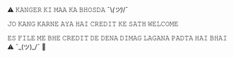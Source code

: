 ⚠︎ 𝙺𝙰𝙽𝙶𝙴𝚁 𝙺𝙸 𝙼𝙰𝙰 𝙺𝙰 𝙱𝙷𝙾𝚂𝙳𝙰 ¯\\_(ツ)_/¯

𝙹𝙾 𝙺𝙰𝙽𝙶 𝙺𝙰𝚁𝙽𝙴 𝙰𝚈𝙰 𝙷𝙰𝙸 𝙲𝚁𝙴𝙳𝙸𝚃 𝙺𝙴 𝚂𝙰𝚃𝙷 𝚆𝙴𝙻𝙲𝙾𝙼𝙴 

𝙴𝚂 𝙵𝙸𝙻𝙴 𝙼𝙴 𝙱𝙷𝙴 𝙲𝚁𝙴𝙳𝙸𝚃 𝙳𝙴 𝙳𝙴𝙽𝙰 𝙳𝙸𝙼𝙰𝙶 𝙻𝙰𝙶𝙰𝙽𝙰 𝙿𝙰𝙳𝚃𝙰 𝙷𝙰𝙸 𝙱𝙷𝙰𝙸 ⚠︎  ¯\_(ツ)_/¯ 🤣
